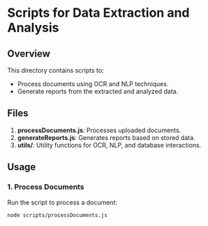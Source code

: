 # Scripts for Data Extraction and Analysis

## Overview
This directory contains scripts to:
- Process documents using OCR and NLP techniques.
- Generate reports from the extracted and analyzed data.

## Files
1. **processDocuments.js**: Processes uploaded documents.
2. **generateReports.js**: Generates reports based on stored data.
3. **utils/**: Utility functions for OCR, NLP, and database interactions.

## Usage

### **1. Process Documents**
Run the script to process a document:
```bash
node scripts/processDocuments.js
